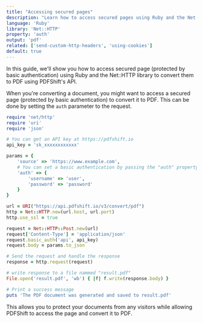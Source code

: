 ```yaml
---
title: "Accessing secured pages"
description: "Learn how to access secured pages using Ruby and the Net::HTTP library. This guide offers detailed steps with code samples in Ruby and the Net::HTTP library, highlighting how you can acces page protected by basic authentication to convert them to PDF using PDFShift's API."
language: 'Ruby'
library: 'Net::HTTP'
property: 'auth'
output: 'pdf'
related: ['send-custom-http-headers', 'using-cookies']
default: true
---
```


In this guide, we'll show you how to access secured page (protected by basic authentication) using Ruby and the Net::HTTP library to convert them to PDF using PDFShift's API.

When you're converting a document, you might want to access a secured page (protected by basic authentication) to convert it to PDF. This can be done by setting the `auth` parameter to the request.

```ruby
require 'net/http'
require 'uri'
require 'json'

# You can get an API key at https://pdfshift.io
api_key = 'sk_xxxxxxxxxxxx'

params = {
    'source' => 'https://www.example.com',
    # You can set a basic authentication by passing the "auth" property which contains a username and password
    'auth' => {
        'username' => 'user',
        'password' => 'password'
    }
}

url = URI("https://api.pdfshift.io/v3/convert/pdf")
http = Net::HTTP.new(url.host, url.port)
http.use_ssl = true

request = Net::HTTP::Post.new(url)
request['Content-Type'] = 'application/json'
request.basic_auth('api', api_key)
request.body = params.to_json

# Send the request and handle the response
response = http.request(request)

# write response to a file nammed "result.pdf"
File.open('result.pdf', 'wb') { |f| f.write(response.body) }

# Print a success message
puts 'The PDF document was generated and saved to result.pdf'
```

This allows you to protect your documents from any visitors while allowing PDFShift to access the page and convert it to PDF.
